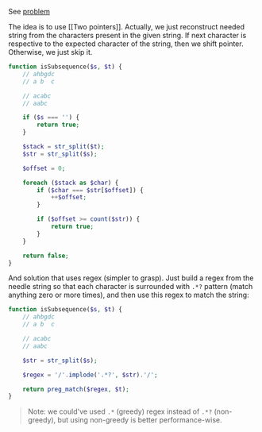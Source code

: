 See [problem](https://leetcode.com/problems/is-subsequence/description/?envType=study-plan-v2&envId=leetcode-75)

The idea is to use [[Two pointers]].
Actually, we just reconstruct needed string from the characters present in the given string. If next character is respective to the expected character of the string, then we shift pointer. Otherwise, we just skip it.

```php
function isSubsequence($s, $t) {
    // ahbgdc
    // a b  c

    // acabc
    // aabc

    if ($s === '') {
        return true;
    }

    $stack = str_split($t);
    $str = str_split($s);

    $offset = 0;

    foreach ($stack as $char) {
        if ($char === $str[$offset]) {
            ++$offset;
        }

        if ($offset >= count($str)) {
            return true;
        }
    }

    return false;
}
```

And solution that uses regex (simpler to grasp). Just build a regex from the needle string so that each character is surrounded with `.*?` pattern (match anything zero or more times), and then use this regex to match the string:

```php
function isSubsequence($s, $t) {
    // ahbgdc
    // a b  c

    // acabc
    // aabc

    $str = str_split($s);

    $regex = '/'.implode('.*?', $str).'/';

    return preg_match($regex, $t);
}
```

> Note: we could've used `.*` (greedy) regex instead of `.*?` (non-greedy), but using non-greedy is better performance-wise.
